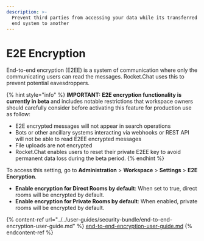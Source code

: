 ```yaml
---
description: >-
  Prevent third parties from accessing your data while its transferred from one
  end system to another
---
```


# E2E Encryption

End-to-end encryption (E2EE) is a system of communication where only the communicating users can read the messages. Rocket.Chat uses this to prevent potential eavesdroppers.

{% hint style="info" %}
**IMPORTANT:** **E2E encryption functionality is currently in beta** and includes notable restrictions that workspace owners should carefully consider before activating this feature for production use as follow:

* E2E encrypted messages will not appear in search operations
* Bots or other ancillary systems interacting via webhooks or REST API will not be able to read E2EE encrypted messages
* File uploads are not encrypted
* Rocket.Chat enables users to reset their private E2EE key to avoid permanent data loss during the beta period.
{% endhint %}

To access this setting, go to **Administration** > **Workspace** > **Settings** > **E2E Encryption**.

* **Enable encryption for Direct Rooms by default**: When set to true, direct rooms will be encrypted by default.
* **Enable encryption for Private Rooms by default**: When enabled, private rooms will be encrypted by default.

{% content-ref url="../../user-guides/security-bundle/end-to-end-encryption-user-guide.md" %}
[end-to-end-encryption-user-guide.md](../../user-guides/security-bundle/end-to-end-encryption-user-guide.md)
{% endcontent-ref %}
